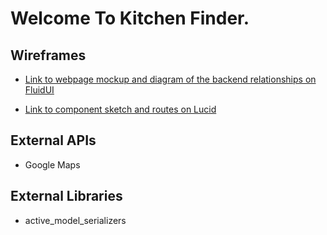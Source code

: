 # Welcome To Kitchen Finder.

## Wireframes

* <a href="https://www.fluidui.com/editor/live/preview/cF9PU2E4NXJPbVREeWdGT0hOV0ZPek40UXRSSzZHZEJ2dg==">Link to webpage mockup and diagram of the backend relationships on FluidUI</a>

* <a href="https://www.lucidchart.com/invitations/accept/1f91db54-c8a8-4922-9016-a40b6cb4bde4">
  Link to component sketch and routes on Lucid
</a>

## External APIs

* Google Maps

## External Libraries

* active_model_serializers

